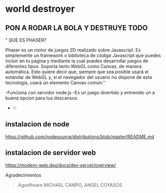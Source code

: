 # world destroyer
## PON A RODAR LA BOLA Y DESTRUYE TODO





"                    QUE ES PHASER?

Phaser es un motor de juegos 2D realizado sobre Javascript. Es simplemente un framework o biblioteca de código Javascript que puedes incluir en tu página y mediante la cual puedes desarrollar juegos de diferentes tipos. Soporta tanto WebGL como Canvas, de manera automática. Esto quiere decir que, siempre que sea posible usará el estándar de WebGL y, si el navegador del usuario no dispone de esta tecnología, usará un elemento Canvas común.''

-Funciona con servidor node.js 
-Es un juego divertido y entrenido un a buena opcion para tus descansos.
- ✨
## instalacion de node




https://github.com/nodesource/distributions/blob/master/README.md

## instalacion de servidor web
https://modern-web.dev/docs/dev-server/overview/

Agradecimientos


> Agsoftware
> MICHAEL CAMPO,
> ANGEL COYASOS
